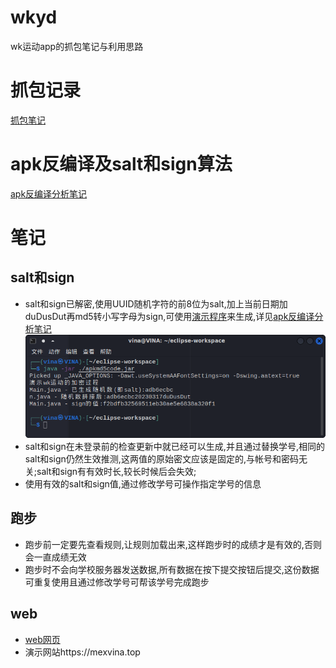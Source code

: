 # wkyd
wk运动app的抓包笔记与利用思路


# 抓包记录
[抓包笔记](./抓包记录)

# apk反编译及salt和sign算法
[apk反编译分析笔记](./apk反编译分析笔记.md)

# 笔记

## salt和sign  
- salt和sign已解密,使用UUID随机字符的前8位为salt,加上当前日期加duDusDut再md5转小写字母为sign,可使用[演示程序](./apkmd5code/apkmd5code.jar)来生成,详见[apk反编译分析笔记](./apk反编译分析笔记.md)  
![image](./image/apkmd5codejar.png)
- salt和sign在未登录前的检查更新中就已经可以生成,并且通过替换学号,相同的salt和sign仍然生效推测,这两值的原始密文应该是固定的,与帐号和密码无关;salt和sign有有效时长,较长时候后会失效; 
- 使用有效的salt和sign值,通过修改学号可操作指定学号的信息

## 跑步
- 跑步前一定要先查看规则,让规则加载出来,这样跑步时的成绩才是有效的,否则会一直成绩无效  
- 跑步时不会向学校服务器发送数据,所有数据在按下提交按钮后提交,这份数据可重复使用且通过修改学号可帮该学号完成跑步  

## web
 - [web网页](./wkyd)  
 - 演示网站https://mexvina.top
